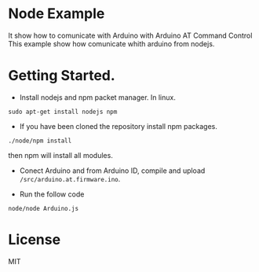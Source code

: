 # Node Example
It show how to comunicate with Arduino with Arduino AT Command Control
This example show how comunicate whith arduino from nodejs.

# Getting Started.

* Install nodejs and npm packet manager. In linux.

`sudo apt-get install nodejs npm`

* If you have been cloned the repository install npm packages.

`./node/npm install`

then npm will install all modules.

* Conect Arduino and from Arduino ID, compile and upload `/src/arduino.at.firmware.ino`.

* Run the follow code

`node/node Arduino.js` 


# License

MIT

